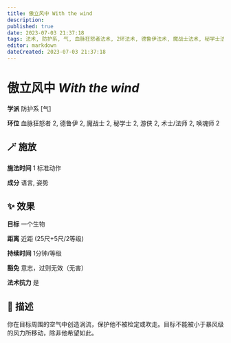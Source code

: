 ```yaml
---
title: 傲立风中 With the wind
description: 
published: true
date: 2023-07-03 21:37:18
tags: 法术, 防护系, 气, 血脉狂怒者法术, 2环法术, 德鲁伊法术, 魔战士法术, 秘学士法术, 游侠法术, 术士/法师法术, 唤魂师法术
editor: markdown
dateCreated: 2023-07-03 21:37:18
---
```


# **傲立风中** *With the wind*

**学派** 防护系 \[气\] 

**环位** 血脉狂怒者 2, 德鲁伊 2, 魔战士 2, 秘学士 2, 游侠 2, 术士/法师 2, 唤魂师 2

## 🪄 施放

**施法时间** 1 标准动作

**成分** 语言, 姿势

## ✨ 效果 

**目标** 一个生物 

**距离** 近距 (25尺+5尺/2等级)  

**持续时间** 1分钟/等级 

**豁免** 意志，过则无效（无害）

**法术抗力** 是

## 📖 描述

你在目标周围的空气中创造涡流，保护他不被检定或吹走。目标不能被小于暴风级的风力所移动，除非他希望如此。
    